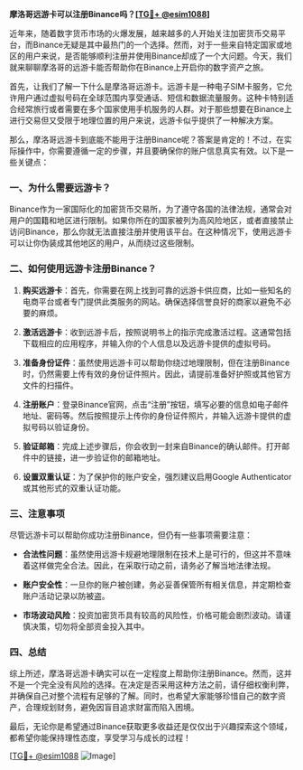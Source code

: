 **摩洛哥远游卡可以注册Binance吗？[[TG💪+ @esim1088](https://t.me/s/esim1088)]**

近年来，随着数字货币市场的火爆发展，越来越多的人开始关注加密货币交易平台，而Binance无疑是其中最热门的一个选择。然而，对于一些来自特定国家或地区的用户来说，是否能够顺利注册并使用Binance却成了一个大问题。今天，我们就来聊聊摩洛哥的远游卡能否帮助你在Binance上开启你的数字资产之旅。

首先，让我们了解一下什么是摩洛哥远游卡。远游卡是一种电子SIM卡服务，它允许用户通过虚拟号码在全球范围内享受通话、短信和数据流量服务。这种卡特别适合经常旅行或者需要在多个国家使用手机服务的人群。对于那些想要在Binance上进行交易但又受限于地理位置的用户来说，远游卡似乎提供了一种解决方案。

那么，摩洛哥远游卡到底能不能用于注册Binance呢？答案是肯定的！不过，在实际操作中，你需要遵循一定的步骤，并且要确保你的账户信息真实有效。以下是一些关键点：

### 一、为什么需要远游卡？

Binance作为一家国际化的加密货币交易所，为了遵守各国的法律法规，通常会对用户的国籍和地区进行限制。如果你所在的国家被列为高风险地区，或者直接禁止访问Binance，那么你就无法直接注册并使用该平台。在这种情况下，使用远游卡可以让你伪装成其他地区的用户，从而绕过这些限制。

### 二、如何使用远游卡注册Binance？

1. **购买远游卡**：首先，你需要在网上找到可靠的远游卡供应商，比如一些知名的电商平台或者专门提供此类服务的网站。确保选择信誉良好的商家以避免不必要的麻烦。

2. **激活远游卡**：收到远游卡后，按照说明书上的指示完成激活过程。这通常包括下载相应的应用程序，并输入你的个人信息以及远游卡提供的虚拟号码。

3. **准备身份证件**：虽然使用远游卡可以帮助你绕过地理限制，但在注册Binance时，仍然需要上传有效的身份证件照片。因此，请提前准备好护照或其他官方文件的扫描件。

4. **注册账户**：登录Binance官网，点击“注册”按钮，填写必要的信息如电子邮件地址、密码等。然后按照提示上传你的身份证件照片，并输入远游卡提供的虚拟号码以验证身份。

5. **验证邮箱**：完成上述步骤后，你会收到一封来自Binance的确认邮件。打开邮件中的链接，进一步验证你的邮箱地址。

6. **设置双重认证**：为了保护你的账户安全，强烈建议启用Google Authenticator或其他形式的双重认证功能。

### 三、注意事项

尽管远游卡可以帮助你成功注册Binance，但仍有一些事项需要注意：

- **合法性问题**：虽然使用远游卡规避地理限制在技术上是可行的，但这并不意味着这样做完全合法。因此，在采取行动之前，请务必了解当地法律法规。
  
- **账户安全性**：一旦你的账户被创建，务必妥善保管所有相关信息，并定期检查账户活动记录以防被盗。

- **市场波动风险**：投资加密货币具有较高的风险性，价格可能会剧烈波动。请谨慎决策，切勿将全部资金投入其中。

### 四、总结

综上所述，摩洛哥远游卡确实可以在一定程度上帮助你注册Binance。然而，这并不是一个完全没有风险的选择。在决定是否采用这种方法之前，请仔细权衡利弊，并确保自己对整个流程有足够的了解。同时，也希望大家能够珍惜自己的数字资产，合理规划财务，避免因盲目追求财富而陷入困境。

最后，无论你是希望通过Binance获取更多收益还是仅仅出于兴趣探索这个领域，都希望你能保持理性态度，享受学习与成长的过程！

[[TG💪+ @esim1088](https://t.me/s/esim1088) ![Image](https://i.postimg.cc/4NQfJmqS/Snipaste-2025-05-13-00-14-12.png)]
